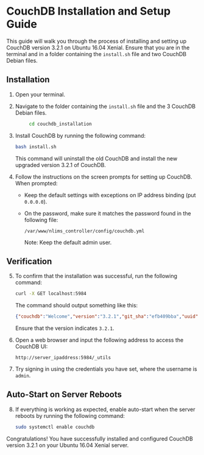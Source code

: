 # CouchDB Installation and Setup Guide

This guide will walk you through the process of installing and setting up CouchDB version 3.2.1 on Ubuntu 16.04 Xenial. Ensure that you are in the terminal and in a folder containing the `install.sh` file and two CouchDB Debian files.

## Installation

1. Open your terminal.

2. Navigate to the folder containing the `install.sh` file and the 3 CouchDB Debian files.
   ```bash
        cd couchdb_installation
   ```

3. Install CouchDB by running the following command:

   ```bash
   bash install.sh
   ```

   This command will uninstall the old CouchDB and install the new upgraded version 3.2.1 of CouchDB.

4. Follow the instructions on the screen prompts for setting up CouchDB. When prompted:
   - Keep the default settings with exceptions on IP address binding (put `0.0.0.0`).
   - On the password, make sure it matches the password found in the following file:
   
     ```
     /var/www/nlims_controller/config/couchdb.yml
     ```
   
     Note: Keep the default admin user.

## Verification

5. To confirm that the installation was successful, run the following command:

   ```bash
   curl -X GET localhost:5984
   ```

   The command should output something like this:

   ```json
   {"couchdb":"Welcome","version":"3.2.1","git_sha":"efb409bba","uuid":"ef9b1b2c8c5258c6df10f6c642c2bee2","features":["access-ready","partitioned","pluggable-storage-engines","reshard","scheduler"],"vendor":{"name":"The Apache Software Foundation"}}
   ```

   Ensure that the version indicates `3.2.1`.

6. Open a web browser and input the following address to access the CouchDB UI:

   ```
   http://server_ipaddress:5984/_utils
   ```

7. Try signing in using the credentials you have set, where the username is `admin`.

## Auto-Start on Server Reboots

8. If everything is working as expected, enable auto-start when the server reboots by running the following command:

   ```bash
   sudo systemctl enable couchdb
   ```

Congratulations! You have successfully installed and configured CouchDB version 3.2.1 on your Ubuntu 16.04 Xenial server.
